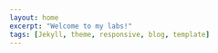 ```yaml
---
layout: home
excerpt: "Welcome to my labs!"
tags: [Jekyll, theme, responsive, blog, template]
---
```

